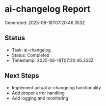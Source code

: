 # ai-changelog Report

Generated: 2025-08-18T07:20:46.353Z

## Status
- Task: ai-changelog
- Status: Completed
- Timestamp: 2025-08-18T07:20:46.353Z

## Next Steps
- Implement actual ai-changelog functionality
- Add proper error handling
- Add logging and monitoring
